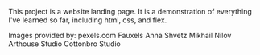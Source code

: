 This project is a website landing page. It is a demonstration of everything I've learned so far, including html, css, and flex.

Images provided by:
pexels.com
Fauxels
Anna Shvetz
Mikhail Nilov
Arthouse Studio
Cottonbro Studio